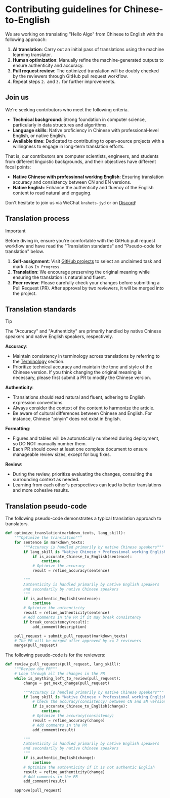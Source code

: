 # Contributing guidelines for Chinese-to-English

We are working on translating "Hello Algo" from Chinese to English with the following approach:

1. **AI translation**: Carry out an initial pass of translations using the machine learning translator.
2. **Human optimization**: Manually refine the machine-generated outputs to ensure authenticity and accuracy.
3. **Pull request review**: The optimized translation will be doubly checked by the reviewers through GitHub pull request workflow.
4. Repeat steps `2.` and `3.` for further improvements.

## Join us

We're seeking contributors who meet the following criteria.

- **Technical background**: Strong foundation in computer science, particularly in data structures and algorithms.
- **Language skills**: Native proficiency in Chinese with professional-level English, or native English.
- **Available time**: Dedicated to contributing to open-source projects with a willingness to engage in long-term translation efforts.

That is, our contributors are computer scientists, engineers, and students from different linguistic backgrounds, and their objectives have different focal points:

- **Native Chinese with professional working English**: Ensuring translation accuracy and consistency between CN and EN versions.
- **Native English**: Enhance the authenticity and fluency of the English content to read natural and engaging.

Don't hesitate to join us via WeChat `krahets-jyd` or on [Discord](https://discord.gg/9hrbyZFBX3)!

## Translation process

> [!important]
> Before diving in, ensure you're comfortable with the GitHub pull request workflow and have read the "Translation standards" and "Pseudo-code for translation" below.

1. **Self-assignment**: Visit [GitHub projects](https://github.com/users/krahets/projects/2/views/4) to select an unclaimed task and mark it as `In Progress`.
2. **Translation**: We encourage preserving the original meaning while ensuring the translation is natural and fluent.
3. **Peer review**: Please carefully check your changes before submitting a Pull Request (PR). After approval by two reviewers, it will be merged into the project.

## Translation standards

> [!tip]
> The "Accuracy" and "Authenticity" are primarily handled by native Chinese speakers and native English speakers, respectively.

**Accuracy**:

- Maintain consistency in terminology across translations by referring to the [Terminology](https://www.hello-algo.com/chapter_appendix/terminology/) section.
- Prioritize technical accuracy and maintain the tone and style of the Chinese version. If you think changing the original meaning is necessary, please first submit a PR to modify the Chinese version.

**Authenticity**:

- Translations should read natural and fluent, adhering to English expression conventions.
- Always consider the context of the content to harmonize the article.
- Be aware of cultural differences between Chinese and English. For instance, Chinese "pinyin" does not exist in English.

**Formatting**:

- Figures and tables will be automatically numbered during deployment, so DO NOT manually number them.
- Each PR should cover at least one complete document to ensure manageable review sizes, except for bug fixes.

**Review**:

- During the review, prioritize evaluating the changes, consulting the surrounding context as needed.
- Learning from each other's perspectives can lead to better translations and more cohesive results.

## Translation pseudo-code

The following pseudo-code demonstrates a typical translation approach to translators.

```python
def optimize_translation(markdown_texts, lang_skill):
    """Optimize the translation"""
    for sentence in markdown_texts:
        """Accuracy is handled primarily by native Chinese speakers"""
        if lang_skill is "Native Chinese + Professional working English":
            if is_accurate_Chinese_to_English(sentence):
                continue
            # Optimize the accuracy
            result = refine_accuracy(sentence)

        """
        Authenticity is handled primarily by native English speakers
        and secondarily by native Chinese speakers
        """
        if is_authentic_English(sentence):
            continue
        # Optimize the authenticity
        result = refine_authenticity(sentence)
        # Add comments in the PR if it may break consistency
        if break_consistency(result):
            add_comment(description)

    pull_request = submit_pull_request(markdown_texts)
    # The PR will be merged after approved by >= 2 reviewers
    merge(pull_request)
```

The following pseudo-code is for the reviewers:

```python
def review_pull_requests(pull_request, lang_skill):
    """Review the PR"""
    # Loop through all the changes in the PR
    while is_anything_left_to_review(pull_request):
        change = get_next_change(pull_request)

        """Accuracy is handled primarily by native Chinese speakers"""
        if lang_skill is "Native Chinese + Professional working English":
            # Check the accuracy(consistency) between CN and EN versions
            if is_accurate_Chinese_to_English(change):
                continue
            # Optimize the accuracy(consistency)
            result = refine_accuracy(change)
            # Add comments in the PR
            add_comment(result)

        """
        Authenticity is handled primarily by native English speakers
        and secondarily by native Chinese speakers
        """
        if is_authentic_English(change):
            continue
        # Optimize the authenticity if it is not authentic English
        result = refine_authenticity(change)
        # Add comments in the PR
        add_comment(result)

    approve(pull_request)
```
